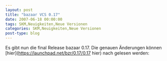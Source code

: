 ```yaml
---
layout: post
title: "bazaar VCS 0.17"
date: 2007-06-18 00:00:00
tags: SKM,Neuigkeiten,Neue Versionen
categories: SKM,Neuigkeiten,Neue Versionen
post-type: blog
---
```

Es gibt nun die final Release bazaar 0.17.
Die genauen Änderungen können [hier](https://launchpad.net/bzr/0.17/0.17 hier) nach gelesen  werden:

